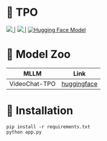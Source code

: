 # 👫 TPO

<a src="https://img.shields.io/badge/cs.CV-2305.06355-b31b1b?logo=arxiv&logoColor=red" href="https://arxiv.org/abs/2305.06355"> <img src="https://img.shields.io/badge/cs.CV-2305.06355-b31b1b?logo=arxiv&logoColor=red">
</a> | <a src="https://img.shields.io/twitter/follow/opengvlab?style=social" href="https://twitter.com/opengvlab">
    <img src="https://img.shields.io/twitter/follow/opengvlab?style=social"> </a>
</a> | [![Hugging Face Model](https://img.shields.io/badge/Model-VideoChat--TPO-yellow?logo=Huggingface)](https://huggingface.co/OpenGVLab/VideoChat-TPO)

# 🤖 Model Zoo

| MLLM | Link | 
| ---  | ---  |
| VideoChat-TPO| [huggingface](https://huggingface.co/OpenGVLab/VideoChat-TPO)|


# 🏃 Installation

```
pip install -r requirements.txt
python app.py
```
